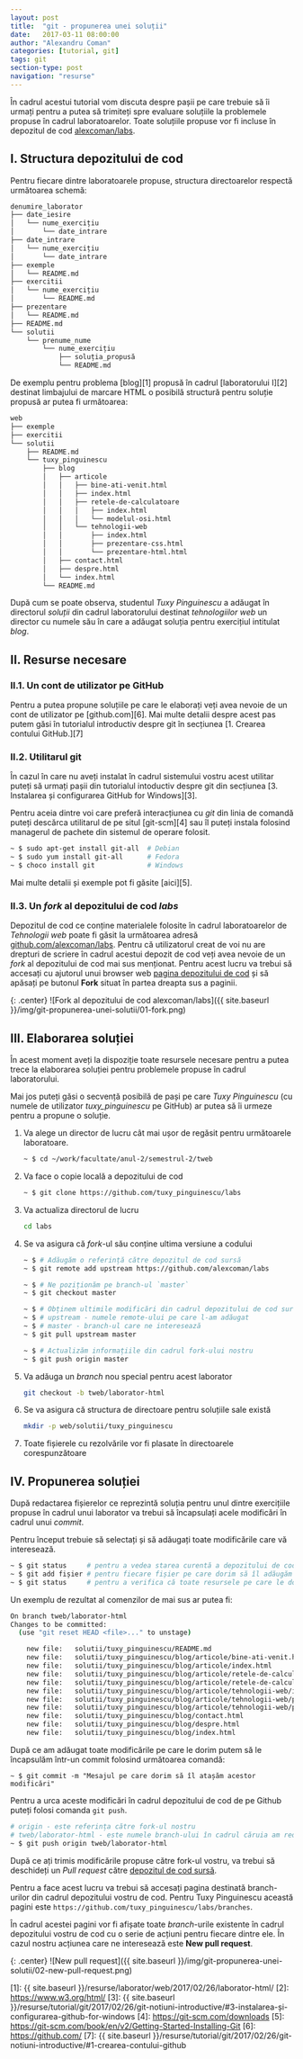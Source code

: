 ```yaml
---
layout: post
title:  "git - propunerea unei soluții"
date:   2017-03-11 08:00:00
author: "Alexandru Coman"
categories: [tutorial, git]
tags: git
section-type: post
navigation: "resurse"
---
```


În cadrul acestui tutorial vom discuta despre pașii pe care trebuie să îi urmați pentru a putea să trimiteți spre evaluare soluțiile la problemele propuse în cadrul laboratoarelor.
Toate soluțiile propuse vor fi incluse în depozitul de cod [alexcoman/labs][0].

<!--more-->

## I. Structura depozitului de cod

Pentru fiecare dintre laboratoarele propuse, structura directoarelor respectă următoarea schemă:

```bash
denumire_laborator
├── date_iesire
│   └── nume_exercițiu
│       └── date_intrare
├── date_intrare
│   └── nume_exercițiu
│       └── date_intrare
├── exemple
│   └── README.md
├── exercitii
│   └── nume_exercițiu
│       └── README.md
├── prezentare
│   └── README.md
├── README.md
└── solutii
    └── prenume_nume
        └── nume_exercițiu
            ├── soluția_propusă
            └── README.md

```

De exemplu pentru problema [blog][1] propusă în cadrul [laboratorului I][2] destinat limbajului de marcare HTML o posibilă structură pentru soluție propusă ar putea fi următoarea:

```bash
web
├── exemple
├── exercitii
└── solutii
    ├── README.md
    └── tuxy_pinguinescu
        ├── blog
        │   ├── articole
        │   │   ├── bine-ati-venit.html
        │   │   ├── index.html
        │   │   ├── retele-de-calculatoare
        │   │   │   ├── index.html
        │   │   │   └── modelul-osi.html
        │   │   └── tehnologii-web
        │   │       ├── index.html
        │   │       ├── prezentare-css.html
        │   │       └── prezentare-html.html
        │   ├── contact.html
        │   ├── despre.html
        │   └── index.html
        └── README.md
```

După cum se poate observa, studentul *Tuxy Pinguinescu* a adăugat în directorul *soluții* din cadrul laboratorului destinat *tehnologiilor web* un director cu numele său în care a adăugat soluția pentru exercițiul intitulat *blog*.

## II. Resurse necesare

### II.1. Un cont de utilizator pe GitHub

Pentru a putea propune soluțiile pe care le elaborați veți avea nevoie de un cont de utilizator pe [github.com][6].
Mai multe detalii despre acest pas putem găsi în tutorialul introductiv despre git în secțiunea [1. Crearea contului GitHub.][7]

### II.2. Utilitarul git

În cazul în care nu aveți instalat în cadrul sistemului vostru acest utilitar puteți să urmați pașii din tutorialul intoductiv despre git din secțiunea [3. Instalarea și configurarea GitHub for Windows][3].

Pentru aceia dintre voi care preferă interacțiunea cu *git* din linia de comandă puteți descărca utilitarul de pe situl [git-scm][4] sau îl puteți instala folosind managerul de pachete din sistemul de operare folosit.

```bash
~ $ sudo apt-get install git-all  # Debian
~ $ sudo yum install git-all      # Fedora
~ $ choco install git             # Windows
```
Mai multe detalii și exemple pot fi găsite [aici][5].

### II.3. Un *fork* al depozitului de cod *labs*

Depozitul de cod ce conține materialele folosite în cadrul laboratoarelor de *Tehnologii web* poate fi găsit la următoarea adresă [github.com/alexcoman/labs][0].
Pentru că utilizatorul creat de voi nu are drepturi de scriere în cadrul acestui depozit de cod veți avea nevoie de un *fork* al depozitului de cod mai sus menționat.
Pentru acest lucru va trebui să accesați cu ajutorul unui browser web [pagina depozitului de cod][0] și să apăsați pe butonul **Fork** situat în partea dreapta sus a paginii.

{: .center}
![Fork al depozitului de cod alexcoman/labs]({{ site.baseurl }}/img/git-propunerea-unei-solutii/01-fork.png)

## III. Elaborarea soluției

În acest moment aveți la dispoziție toate resursele necesare pentru a putea trece la elaborarea soluției pentru problemele propuse în cadrul laboratorului.

Mai jos puteți găsi o secvență posibilă de pași pe care *Tuxy Pinguinescu* (cu numele de utilizator *tuxy_pinguinescu* pe GitHub) ar putea să îi urmeze pentru a propune o soluție.

1. Va alege un director de lucru cât mai ușor de regăsit pentru următoarele laboratoare.

    ```bash
    ~ $ cd ~/work/facultate/anul-2/semestrul-2/tweb
    ```

2.  Va face o copie locală a depozitului de cod

    ```bash
    ~ $ git clone https://github.com/tuxy_pinguinescu/labs
    ```

3. Va actualiza directorul de lucru
    ```bash
    cd labs
    ```

4. Se va asigura că *fork*-ul său conține ultima versiune a codului
    ```bash
    ~ $ # Adăugăm o referință către depozitul de cod sursă
    ~ $ git remote add upstream https://github.com/alexcoman/labs

    ~ $ # Ne poziționăm pe branch-ul `master`
    ~ $ git checkout master

    ~ $ # Obținem ultimile modificări din cadrul depozitului de cod sursă
    ~ $ # upstream - numele remote-ului pe care l-am adăugat
    ~ $ # master - branch-ul care ne interesează
    ~ $ git pull upstream master

    ~ $ # Actualizăm informațiile din cadrul fork-ului nostru
    ~ $ git push origin master
    ```

5. Va adăuga un *branch* nou special pentru acest laborator
    ```bash
    git checkout -b tweb/laborator-html
    ```

6.  Se va asigura că structura de directoare pentru soluțiile sale există
    ```bash
    mkdir -p web/solutii/tuxy_pinguinescu
    ```

7. Toate fișierele cu rezolvările vor fi plasate în directoarele corespunzătoare

## IV. Propunerea soluției

După redactarea fișierelor ce reprezintă soluția pentru unul dintre exercițiile propuse în cadrul unui laborator va trebui să încapsulați acele modificări în cadrul unui *commit*.

Pentru început trebuie să selectați și să adăugați toate modificările care vă interesează.

```bash
~ $ git status     # pentru a vedea starea curentă a depozitului de cod
~ $ git add fișier # pentru fiecare fișier pe care dorim să îl adăugăm
~ $ git status     # pentru a verifica că toate resursele pe care le dorim sunt prezente
```

Un exemplu de rezultat al comenzilor de mai sus ar putea fi:

```bash
On branch tweb/laborator-html
Changes to be committed:
  (use "git reset HEAD <file>..." to unstage)

    new file:   solutii/tuxy_pinguinescu/README.md
    new file:   solutii/tuxy_pinguinescu/blog/articole/bine-ati-venit.html
    new file:   solutii/tuxy_pinguinescu/blog/articole/index.html
    new file:   solutii/tuxy_pinguinescu/blog/articole/retele-de-calculatoare/index.html
    new file:   solutii/tuxy_pinguinescu/blog/articole/retele-de-calculatoare/modelul-osi.html
    new file:   solutii/tuxy_pinguinescu/blog/articole/tehnologii-web/index.html
    new file:   solutii/tuxy_pinguinescu/blog/articole/tehnologii-web/prezentare-css.html
    new file:   solutii/tuxy_pinguinescu/blog/articole/tehnologii-web/prezentare-html.html
    new file:   solutii/tuxy_pinguinescu/blog/contact.html
    new file:   solutii/tuxy_pinguinescu/blog/despre.html
    new file:   solutii/tuxy_pinguinescu/blog/index.html
```

După ce am adăugat toate modificările pe care le dorim putem să le încapsulăm într-un commit folosind următoarea comandă:

```
~ $ git commit -m "Mesajul pe care dorim să îl atașăm acestor modificări"
```

Pentru a urca aceste modificări în cadrul depozitului de cod de pe Github puteți folosi comanda `git push`.

```bash
# origin - este referința către fork-ul nostru
# tweb/laborator-html - este numele branch-ului în cadrul căruia am redactat soluția
~ $ git push origin tweb/laborator-html
```

După ce ați trimis modificările propuse către fork-ul vostru, va trebui să deschideți un *Pull request* către [depozitul de cod sursă][0].

Pentru a face acest lucru va trebui să accesați pagina destinată branch-urilor din cadrul depozitului vostru de cod.
Pentru Tuxy Pinguinescu această pagini este `https://github.com/tuxy_pinguinescu/labs/branches`.

În cadrul acestei pagini vor fi afișate toate *branch*-urile existente în cadrul depozitului vostru de cod cu o serie de acțiuni pentru fiecare dintre ele. În cazul nostru acțiunea care ne interesează este **New pull request**.

{: .center}
![New pull request]({{ site.baseurl }}/img/git-propunerea-unei-solutii/02-new-pull-request.png)


[0]: https://github.com/alexcoman/labs
[1]: {{ site.baseurl }}/resurse/laborator/web/2017/02/26/laborator-html/
[2]: https://www.w3.org/html/
[3]: {{ site.baseurl }}/resurse/tutorial/git/2017/02/26/git-notiuni-introductive/#3-instalarea-și-configurarea-github-for-windows
[4]: https://git-scm.com/downloads
[5]: https://git-scm.com/book/en/v2/Getting-Started-Installing-Git
[6]: https://github.com/
[7]: {{ site.baseurl }}/resurse/tutorial/git/2017/02/26/git-notiuni-introductive/#1-crearea-contului-github
